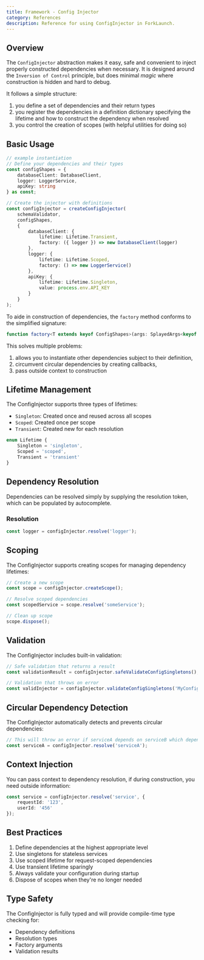 ```yaml
---
title: Framework - Config Injector
category: References
description: Reference for using ConfigInjector in ForkLaunch.
---
```


## Overview

The `ConfigInjector` abstraction makes it easy, safe and convenient to inject properly constructed dependencies when necessary. It is designed around the `Inversion of Control` principle, but does minimal _magic_ where construction is hidden and hard to debug.

It follows a simple structure:
1. you define a set of dependencies and their return types
2. you register the dependencies in a definition dictionary specifying the lifetime and how to construct the dependency when resolved
3. you control the creation of scopes (with helpful utilities for doing so)

## Basic Usage

```typescript
// example instantiation
// Define your dependencies and their types
const configShapes = {
    databaseClient: DatabaseClient,
    logger: LoggerService,
    apiKey: string
} as const;

// Create the injector with definitions
const configInjector = createConfigInjector(
    schemaValidator,
    configShapes,
    {
        databaseClient: {
            lifetime: Lifetime.Transient,
            factory: ({ logger }) => new DatabaseClient(logger)
        },
        logger: {
            lifetime: Lifetime.Scoped,
            factory: () => new LoggerService()
        },
        apiKey: {
            lifetime: Lifetime.Singleton,
            value: process.env.API_KEY
        }
    }
);
```

To aide in construction of dependencies, the `factory` method conforms to the simplified signature:

```typescript
function factory<T extends keyof ConfigShapes>(args: SplayedArgs<keyof ConfigShapes>, resolve: (token: T) => ConfigShapes[T], context: Record<string, unknown>);
```

This solves multiple problems:
  1. allows you to instantiate other dependencies subject to their definition, 
  2. circumvent circular dependencies by creating callbacks,
  3. pass outside context to construction

## Lifetime Management

The ConfigInjector supports three types of lifetimes:

- `Singleton`: Created once and reused across all scopes
- `Scoped`: Created once per scope
- `Transient`: Created new for each resolution

```typescript
enum Lifetime {
    Singleton = 'singleton',
    Scoped = 'scoped',
    Transient = 'transient'
}
```

## Dependency Resolution

Dependencies can be resolved simply by supplying the resolution token, which can be populated by autocomplete.

### Resolution
```typescript
const logger = configInjector.resolve('logger');
```

## Scoping

The ConfigInjector supports creating scopes for managing dependency lifetimes:

```typescript
// Create a new scope
const scope = configInjector.createScope();

// Resolve scoped dependencies
const scopedService = scope.resolve('someService');

// Clean up scope
scope.dispose();
```

## Validation

The ConfigInjector includes built-in validation:

```typescript
// Safe validation that returns a result
const validationResult = configInjector.safeValidateConfigSingletons();

// Validation that throws on error
const validInjector = configInjector.validateConfigSingletons('MyConfig');
```

## Circular Dependency Detection

The ConfigInjector automatically detects and prevents circular dependencies:

```typescript
// This will throw an error if serviceA depends on serviceB which depends on serviceA
const serviceA = configInjector.resolve('serviceA');
```

## Context Injection

You can pass context to dependency resolution, if during construction, you need outside information:

```typescript
const service = configInjector.resolve('service', { 
    requestId: '123',
    userId: '456' 
});
```

## Best Practices

1. Define dependencies at the highest appropriate level
2. Use singletons for stateless services
3. Use scoped lifetime for request-scoped dependencies
4. Use transient lifetime sparingly
5. Always validate your configuration during startup
6. Dispose of scopes when they're no longer needed

## Type Safety

The ConfigInjector is fully typed and will provide compile-time type checking for:

- Dependency definitions
- Resolution types
- Factory arguments
- Validation results
